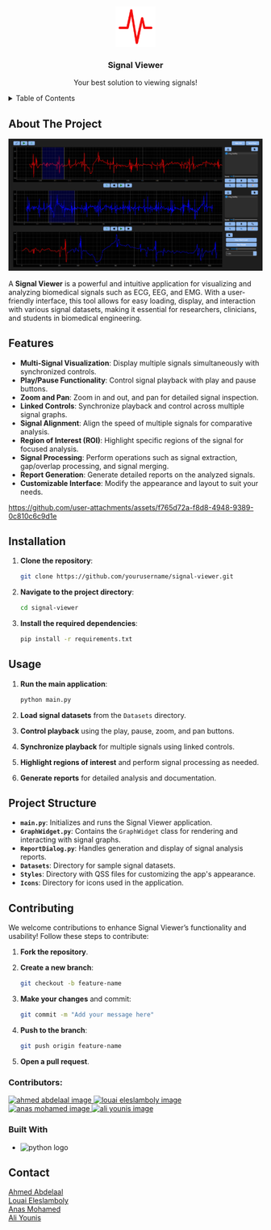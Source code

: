 <!-- PROJECT LOGO -->
<br />
<div align="center">
  <a>
    <img src="Icons/pics/logo.png" alt="Logo" width="80" height="80">
  </a>

  <h3 align="center">Signal Viewer</h3>

  <p align="center">
    Your best solution to viewing signals!
</div>



<!-- TABLE OF CONTENTS -->
<details>
  <summary>Table of Contents</summary>
  <ol>
    <li>
      <a href="#about-the-project">About The Project</a>
      <ul>
        <li><a href="#built-with">Built With</a></li>
      </ul>
    </li>
    <li><a href="#features">Features</a></li>
    <li><a href="#installation">Installation</a></li>
    <li><a href="#usage">Usage</a></li>
    <li><a href="#contributing">Contributing</a></li>
    <li><a href="#contact">Contact</a></li>
  </ol>
</details>



<!-- ABOUT THE PROJECT -->
## About The Project

<img src="Icons/pics/first_page.png" alt="first page screenshot">

<br>

A **Signal Viewer** is a powerful and intuitive application for visualizing and analyzing biomedical signals such as ECG, EEG, and EMG. With a user-friendly interface, this tool allows for easy loading, display, and interaction with various signal datasets, making it essential for researchers, clinicians, and students in biomedical engineering.

## Features

- **Multi-Signal Visualization**: Display multiple signals simultaneously with synchronized controls.
- **Play/Pause Functionality**: Control signal playback with play and pause buttons.
- **Zoom and Pan**: Zoom in and out, and pan for detailed signal inspection.
- **Linked Controls**: Synchronize playback and control across multiple signal graphs.
- **Signal Alignment**: Align the speed of multiple signals for comparative analysis.
- **Region of Interest (ROI)**: Highlight specific regions of the signal for focused analysis.
- **Signal Processing**: Perform operations such as signal extraction, gap/overlap processing, and signal merging.
- **Report Generation**: Generate detailed reports on the analyzed signals.
- **Customizable Interface**: Modify the appearance and layout to suit your needs.



https://github.com/user-attachments/assets/f765d72a-f8d8-4948-9389-0c810c6c9d1e



## Installation

1. **Clone the repository**:
   ```bash
   git clone https://github.com/yourusername/signal-viewer.git
   ```

2. **Navigate to the project directory**:
   ```bash
   cd signal-viewer
   ```

3. **Install the required dependencies**:
   ```bash
   pip install -r requirements.txt
   ```

## Usage

1. **Run the main application**:
   ```bash
   python main.py
   ```

2. **Load signal datasets** from the `Datasets` directory.

3. **Control playback** using the play, pause, zoom, and pan buttons.

4. **Synchronize playback** for multiple signals using linked controls.

5. **Highlight regions of interest** and perform signal processing as needed.

6. **Generate reports** for detailed analysis and documentation.

## Project Structure

- **`main.py`**: Initializes and runs the Signal Viewer application.
- **`GraphWidget.py`**: Contains the `GraphWidget` class for rendering and interacting with signal graphs.
- **`ReportDialog.py`**: Handles generation and display of signal analysis reports.
- **`Datasets`**: Directory for sample signal datasets.
- **`Styles`**: Directory with QSS files for customizing the app's appearance.
- **`Icons`**: Directory for icons used in the application.

## Contributing

We welcome contributions to enhance Signal Viewer’s functionality and usability! Follow these steps to contribute:

1. **Fork the repository**.
2. **Create a new branch**:
   ```bash
   git checkout -b feature-name
   ```

3. **Make your changes** and commit:
   ```bash
   git commit -m "Add your message here"
   ```

4. **Push to the branch**:
   ```bash
   git push origin feature-name
   ```

5. **Open a pull request**.


### Contributors:

<a href="https://github.com/ahmed-226">
  <img src="https://avatars.githubusercontent.com/u/124817234?v=4" alt="ahmed abdelaal image" width = "150" heigh = "150"/>
  
</a>
<a href="https://github.com/louai111">
  <img src="https://avatars.githubusercontent.com/u/79408256?v=4" alt="louai eleslamboly image" width = "150" heigh = "150"/>
  
</a>
<a href="https://github.com/Anasmo1323">
  <img src="https://avatars.githubusercontent.com/u/116515989?v=4" alt="anas mohamed image" width = "150" heigh = "150"/>
  
</a>
<a href="https://github.com/aliyounis33">

  <img src="[https://avatars.githubusercontent.com/u/125222093?v=4](https://media.licdn.com/dms/image/v2/D4E03AQG6W9o6HSAzaQ/profile-displayphoto-shrink_400_400/profile-displayphoto-shrink_400_400/0/1684759057692?e=1736380800&v=beta&t=S_EJxWi9SeJOqKYbFMSFoqB_gbEvfBdl04B4RC4M4w0)" alt="ali younis image" width = "150" heigh = "150"/>
  
</a>





### Built With

* <img src="https://img.icons8.com/?size=100&id=13441&format=png&color=000000" alt="python logo" width = "80" heigh = "80"/>




<!-- CONTACT -->
## Contact
<a href="https://www.linkedin.com/in/ahmed-mahmoud-5837b8253/">
  Ahmed Abdelaal
</a>
<br>
<a href="https://www.linkedin.com/in/louai-eleslamboly1/">
  Louai Eleslamboly
</a>
<br>
<a href="https://www.linkedin.com/in/anas-mohamed-hany-71a9a5235/">
  Anas Mohamed
</a>
<br>
<a href="https://www.linkedin.com/in/ali-younis-98b780277/">
  Ali Younis
</a>
<br>




<!-- MARKDOWN LINKS & IMAGES -->
<!-- https://www.markdownguide.org/basic-syntax/#reference-style-links -->
[contributors-shield]: https://img.shields.io/github/contributors/othneildrew/Best-README-Template.svg?style=for-the-badge
[contributors-url]: https://github.com/othneildrew/Best-README-Template/graphs/contributors
[forks-shield]: https://img.shields.io/github/forks/othneildrew/Best-README-Template.svg?style=for-the-badge
[forks-url]: https://github.com/othneildrew/Best-README-Template/network/members
[stars-shield]: https://img.shields.io/github/stars/othneildrew/Best-README-Template.svg?style=for-the-badge
[stars-url]: https://github.com/othneildrew/Best-README-Template/stargazers
[issues-shield]: https://img.shields.io/github/issues/othneildrew/Best-README-Template.svg?style=for-the-badge
[issues-url]: https://github.com/othneildrew/Best-README-Template/issues
[license-shield]: https://img.shields.io/github/license/othneildrew/Best-README-Template.svg?style=for-the-badge
[license-url]: https://github.com/othneildrew/Best-README-Template/blob/master/LICENSE.txt
[linkedin-shield]: https://img.shields.io/badge/-LinkedIn-black.svg?style=for-the-badge&logo=linkedin&colorB=555
[linkedin-url]: https://linkedin.com/in/othneildrew
[product-screenshot]: images/screenshot.png
[Next.js]: https://img.shields.io/badge/next.js-000000?style=for-the-badge&logo=nextdotjs&logoColor=white
[Next-url]: https://nextjs.org/
[React.js]: https://img.shields.io/badge/React-20232A?style=for-the-badge&logo=react&logoColor=61DAFB
[React-url]: https://reactjs.org/
[Vue.js]: https://img.shields.io/badge/Vue.js-35495E?style=for-the-badge&logo=vuedotjs&logoColor=4FC08D
[Vue-url]: https://vuejs.org/
[Angular.io]: https://img.shields.io/badge/Angular-DD0031?style=for-the-badge&logo=angular&logoColor=white
[Angular-url]: https://angular.io/
[Svelte.dev]: https://img.shields.io/badge/Svelte-4A4A55?style=for-the-badge&logo=svelte&logoColor=FF3E00
[Svelte-url]: https://svelte.dev/
[Laravel.com]: https://img.shields.io/badge/Laravel-FF2D20?style=for-the-badge&logo=laravel&logoColor=white
[Laravel-url]: https://laravel.com
[Bootstrap.com]: https://img.shields.io/badge/Bootstrap-563D7C?style=for-the-badge&logo=bootstrap&logoColor=white
[Bootstrap-url]: https://getbootstrap.com
[JQuery.com]: https://img.shields.io/badge/jQuery-0769AD?style=for-the-badge&logo=jquery&logoColor=white
[JQuery-url]: https://jquery.com 

